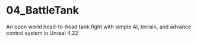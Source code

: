 # 04_BattleTank
An open world head-to-head tank fight with simple AI, terrain, and advance control system in Unreal 4.22
